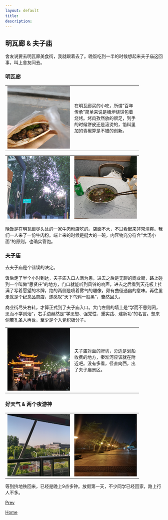 ```yaml
---
layout: default
title: 
description: 
---
```


## 明瓦廊 & 夫子庙


舍友说要去明瓦廊美食街，我就跟着去了。晚饭吃到一半的时候想起来夫子庙这回事，叫上舍友同去。


### **明瓦廊**

<table><tr>
<td>
<img src="../fig/what.jpg"
width="200"
height="200">
</td>

<td width="200">
在明瓦廊买的小吃，所谓“百年传承”简单来说是桶炉烧饼包着烧烤。烤肉孜然放的很足，到手的时候饼皮还是滚烫的，馅料里加的青椒算是不错的创新。
</td>
</tr></table>


<table><tr>
<td>
<img src="../fig/where.jpg"
width="200"
height="200">
</td>
<td>
<img src="../fig/dinner.jpg"
width="200"
height="200">
</td>
</tr></table>


晚饭是在明瓦廊尽头处的一家牛肉粉店吃的。店面不大，不过看起来非常清爽。我们一人来了一份牛肉粉。端上来的时候是挺大的一碗，内容物充分符合“大汤小面”的原则，也确实管饱。


### **夫子庙**


去夫子庙是个错误的决定。


饭后走了半个小时到达，夫子庙入口人满为患，进去之后是无聊的商业街，路上碰到一个叫做“思贤庄”的地方，门口就能听到风铃的响声，进去之后看到天花板上挂满了写着愿望的木牌，路的两侧是喷着雾气的雕像，颇有曲径通幽的意味。再往里走就是个纪念品商店，遂感叹“天下乌鸦一般黑”，奋然回头。


商业街尽头右转，才算正式到了夫子庙入口。大门左侧的墙上是“学而不思则罔，思而不学则殆”，右手边赫然是“学思想、强党性、重实践、建新功“的名言。想来倘若孔圣人再世，至少是个入党积极分子。


<table><tr>
<td>
	<img src="../fig/tample.jpg"
	width="200"
	height="200">
</td>
<td width="200">
夫子庙对面的牌坊，旁边是划船收费的地方，秦淮河应该就在附近吧。没有多看，径直向西，出了夫子庙景区。
</td>
</tr></table>


### **好天气 & 两个夜游神**


<table><tr>
<td>
	<img src="../fig/schoolNoon.jpg"
	width="200"
	height="200">
</td>
<td>
	<img src="../fig/schoolNight.jpg"
	width="200"
	height="200">
</td>
</tr></table>


等到挤地铁回来，已经是晚上9点多钟。放假第一天，不少同学已经回家，路上行人不多。

[Prev](./out1.md)

[Home](../index.md)